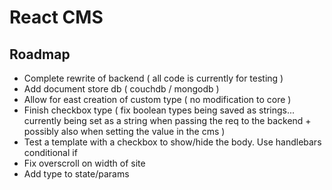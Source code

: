 # React CMS

## Roadmap
* Complete rewrite of backend ( all code is currently for testing )
* Add document store db ( couchdb / mongodb )
* Allow for east creation of custom type ( no modification to core )
* Finish checkbox type ( fix boolean types being saved as strings... currently being set as a string when passing the req to the backend + possibly also when setting the value in the cms )
* Test a template with a checkbox to show/hide the body. Use handlebars conditional if
* Fix overscroll on width of site
* Add type to state/params
